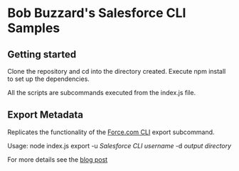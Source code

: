 # Bob Buzzard's Salesforce CLI Samples

## Getting started
Clone the repository and cd into the directory created.
Execute npm install to set up the dependencies.

All the scripts are subcommands executed from the index.js file.

## Export Metadata
Replicates the functionality of the [Force.com CLI](http://force-cli.herokuapp.com/) export subcommand.

Usage: node index.js export -u _Salesforce CLI username_ -d _output directory_

For more details see the [blog post](https://bobbuzzard.blogspot.com/2018/07/export-metadata-with-salesforce-cli.html)
